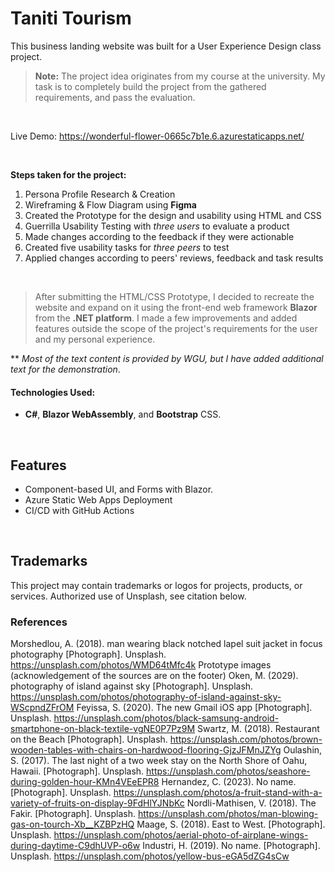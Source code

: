 # Taniti Tourism

This business landing website was built for a User Experience Design class project.

> **Note:**
> The project idea originates from my course at the university.
> My task is to completely build the project from the gathered requirements, and pass the evaluation. 

<br>

Live Demo: https://wonderful-flower-0665c7b1e.6.azurestaticapps.net/

<br>

****Steps taken for the project:****

1. Persona Profile Research & Creation
2. Wireframing & Flow Diagram using **Figma**
3. Created the Prototype for the design and usability using HTML and CSS
4. Guerrilla Usability Testing with *three users* to evaluate a product
5. Made changes according to the feedback if they were actionable
6. Created five usability tasks for *three peers* to test
7. Applied changes according to peers' reviews, feedback and task results

<br>

> After submitting the HTML/CSS Prototype, I decided to recreate the website and expand on it using the front-end web
> framework **Blazor** from the **.NET platform**. I made a few improvements and added features outside the scope of the
> project's requirements for the user and my personal experience.

** *Most of the text content is provided by WGU, but I have added additional text for the demonstration*.

#### Technologies Used:

- **C#**, **Blazor WebAssembly**, and **Bootstrap** CSS.

<br>

## Features

- Component-based UI, and Forms with Blazor.
- Azure Static Web Apps Deployment
- CI/CD with GitHub Actions

<br>

## Trademarks

This project may contain trademarks or logos for projects, products, or services. Authorized use of Unsplash, see citation below.

### References

Morshedlou, A. (2018). man wearing black notched lapel suit jacket in focus photography [Photograph]. Unsplash. <https://unsplash.com/photos/WMD64tMfc4k>
Prototype images (acknowledgement of the sources are on the footer)
Oken, M. (2029). photography of island against sky [Photograph]. Unsplash. <https://unsplash.com/photos/photography-of-island-against-sky-WScpndZFrOM>
Feyissa, S. (2020). The new Gmail iOS app [Photograph]. Unsplash. <https://unsplash.com/photos/black-samsung-android-smartphone-on-black-textile-vgNE0P7Pz9M>
Swartz, M. (2018). Restaurant on the Beach [Photograph]. Unsplash. <https://unsplash.com/photos/brown-wooden-tables-with-chairs-on-hardwood-flooring-GjzJFMnJZYg>
Oulashin, S. (2017). The last night of a two week stay on the North Shore of Oahu, Hawaii. [Photograph]. Unsplash. <https://unsplash.com/photos/seashore-during-golden-hour-KMn4VEeEPR8>
Hernandez, C. (2023). No name. [Photograph]. Unsplash. <https://unsplash.com/photos/a-fruit-stand-with-a-variety-of-fruits-on-display-9FdHlYJNbKc>
Nordli-Mathisen, V. (2018). The Fakir. [Photograph]. Unsplash. <https://unsplash.com/photos/man-blowing-gas-on-tourch-Xb__KZBPzHQ>
Maage, S. (2018). East to West. [Photograph]. Unsplash. <https://unsplash.com/photos/aerial-photo-of-airplane-wings-during-daytime-C9dhUVP-o6w>
Industri, H. (2019). No name. [Photograph]. Unsplash. <https://unsplash.com/photos/yellow-bus-eGA5dZG4sCw>
